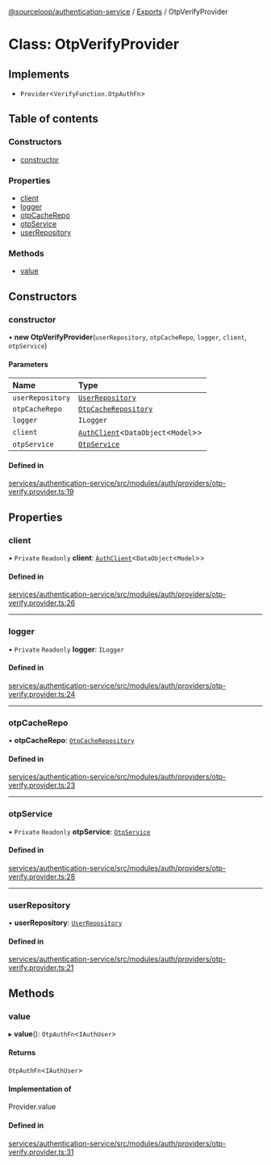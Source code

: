 [@sourceloop/authentication-service](../README.md) / [Exports](../modules.md) / OtpVerifyProvider

# Class: OtpVerifyProvider

## Implements

- `Provider`<`VerifyFunction.OtpAuthFn`\>

## Table of contents

### Constructors

- [constructor](OtpVerifyProvider.md#constructor)

### Properties

- [client](OtpVerifyProvider.md#client)
- [logger](OtpVerifyProvider.md#logger)
- [otpCacheRepo](OtpVerifyProvider.md#otpcacherepo)
- [otpService](OtpVerifyProvider.md#otpservice)
- [userRepository](OtpVerifyProvider.md#userrepository)

### Methods

- [value](OtpVerifyProvider.md#value)

## Constructors

### constructor

• **new OtpVerifyProvider**(`userRepository`, `otpCacheRepo`, `logger`, `client`, `otpService`)

#### Parameters

| Name | Type |
| :------ | :------ |
| `userRepository` | [`UserRepository`](UserRepository.md) |
| `otpCacheRepo` | [`OtpCacheRepository`](OtpCacheRepository.md) |
| `logger` | `ILogger` |
| `client` | [`AuthClient`](AuthClient.md)<`DataObject`<`Model`\>\> |
| `otpService` | [`OtpService`](OtpService.md) |

#### Defined in

[services/authentication-service/src/modules/auth/providers/otp-verify.provider.ts:19](https://github.com/sourcefuse/loopback4-microservice-catalog/blob/93a7f917/services/authentication-service/src/modules/auth/providers/otp-verify.provider.ts#L19)

## Properties

### client

• `Private` `Readonly` **client**: [`AuthClient`](AuthClient.md)<`DataObject`<`Model`\>\>

#### Defined in

[services/authentication-service/src/modules/auth/providers/otp-verify.provider.ts:26](https://github.com/sourcefuse/loopback4-microservice-catalog/blob/93a7f917/services/authentication-service/src/modules/auth/providers/otp-verify.provider.ts#L26)

___

### logger

• `Private` `Readonly` **logger**: `ILogger`

#### Defined in

[services/authentication-service/src/modules/auth/providers/otp-verify.provider.ts:24](https://github.com/sourcefuse/loopback4-microservice-catalog/blob/93a7f917/services/authentication-service/src/modules/auth/providers/otp-verify.provider.ts#L24)

___

### otpCacheRepo

• **otpCacheRepo**: [`OtpCacheRepository`](OtpCacheRepository.md)

#### Defined in

[services/authentication-service/src/modules/auth/providers/otp-verify.provider.ts:23](https://github.com/sourcefuse/loopback4-microservice-catalog/blob/93a7f917/services/authentication-service/src/modules/auth/providers/otp-verify.provider.ts#L23)

___

### otpService

• `Private` `Readonly` **otpService**: [`OtpService`](OtpService.md)

#### Defined in

[services/authentication-service/src/modules/auth/providers/otp-verify.provider.ts:28](https://github.com/sourcefuse/loopback4-microservice-catalog/blob/93a7f917/services/authentication-service/src/modules/auth/providers/otp-verify.provider.ts#L28)

___

### userRepository

• **userRepository**: [`UserRepository`](UserRepository.md)

#### Defined in

[services/authentication-service/src/modules/auth/providers/otp-verify.provider.ts:21](https://github.com/sourcefuse/loopback4-microservice-catalog/blob/93a7f917/services/authentication-service/src/modules/auth/providers/otp-verify.provider.ts#L21)

## Methods

### value

▸ **value**(): `OtpAuthFn`<`IAuthUser`\>

#### Returns

`OtpAuthFn`<`IAuthUser`\>

#### Implementation of

Provider.value

#### Defined in

[services/authentication-service/src/modules/auth/providers/otp-verify.provider.ts:31](https://github.com/sourcefuse/loopback4-microservice-catalog/blob/93a7f917/services/authentication-service/src/modules/auth/providers/otp-verify.provider.ts#L31)
